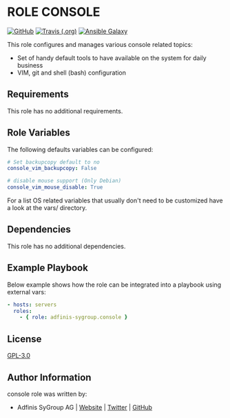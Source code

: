 # ROLE CONSOLE

[![GitHub](https://img.shields.io/github/license/adfinis-sygroup/ansible-role-console.svg?style=flat-square)](https://github.com/adfinis-sygroup/ansible-role-console/blob/master/LICENSE)
[![Travis (.org)](https://img.shields.io/travis/adfinis-sygroup/ansible-role-console.svg?style=flat-square)](https://travis-ci.org/adfinis-sygroup/ansible-role-console)
[![Ansible Galaxy](https://img.shields.io/badge/galaxy-adfinis--sygroup.console-660198.svg?style=flat-square)](https://galaxy.ansible.com/adfinis-sygroup/console)

This role configures and manages various console related topics:

* Set of handy default tools to have available on the system for daily business
* VIM, git and shell (bash) configuration

## Requirements

This role has no additional requirements.

## Role Variables

The following defaults variables can be configured:

``` yaml
# Set backupcopy default to no
console_vim_backupcopy: False

# disable mouse support (Only Debian)
console_vim_mouse_disable: True
```

For a list OS related variables that usually don't need to be customized have a
look at the vars/ directory.

## Dependencies

This role has no additional dependencies.

## Example Playbook

Below example shows how the role can be integrated into a playbook using
external vars:

``` yaml
- hosts: servers
  roles:
    - { role: adfinis-sygroup.console }
```

## License

[GPL-3.0](https://github.com/adfinis-sygroup/ansible-role-console/blob/master/LICENSE)

## Author Information

console role was written by:

-   Adfinis SyGroup AG \| [Website](https://www.adfinis-sygroup.ch/) \|
    [Twitter](https://twitter.com/adfinissygroup) \|
    [GitHub](https://github.com/adfinis-sygroup)
